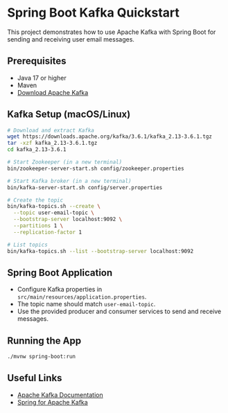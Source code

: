# Spring Boot Kafka Quickstart

This project demonstrates how to use Apache Kafka with Spring Boot for sending and receiving user email messages.

## Prerequisites
- Java 17 or higher
- Maven
- [Download Apache Kafka](https://kafka.apache.org/downloads)

## Kafka Setup (macOS/Linux)

```sh
# Download and extract Kafka
wget https://downloads.apache.org/kafka/3.6.1/kafka_2.13-3.6.1.tgz
tar -xzf kafka_2.13-3.6.1.tgz
cd kafka_2.13-3.6.1

# Start Zookeeper (in a new terminal)
bin/zookeeper-server-start.sh config/zookeeper.properties

# Start Kafka broker (in a new terminal)
bin/kafka-server-start.sh config/server.properties

# Create the topic
bin/kafka-topics.sh --create \
  --topic user-email-topic \
  --bootstrap-server localhost:9092 \
  --partitions 1 \
  --replication-factor 1

# List topics
bin/kafka-topics.sh --list --bootstrap-server localhost:9092
```

## Spring Boot Application

- Configure Kafka properties in `src/main/resources/application.properties`.
- The topic name should match `user-email-topic`.
- Use the provided producer and consumer services to send and receive messages.

## Running the App

```sh
./mvnw spring-boot:run
```

## Useful Links
- [Apache Kafka Documentation](https://kafka.apache.org/documentation/)
- [Spring for Apache Kafka](https://docs.spring.io/spring-kafka/docs/current/reference/html/)
